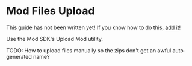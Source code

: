 # Mod Files Upload

This guide has not been written yet! If you know how to do this, [add it](../../how-to-contribute.md)!

Use the Mod SDK's Upload Mod utility.

TODO: How to upload files manually so the zips don't get an awful auto-generated name?
